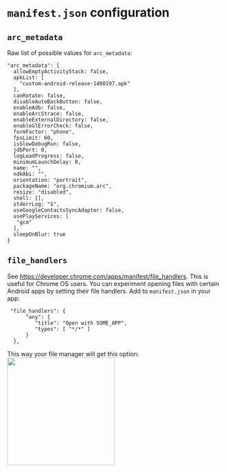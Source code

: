 # `manifest.json` configuration

## `arc_metadata`
Raw list of possible values for `arc_metadata`:

```
"arc_metadata": {
  allowEmptyActivityStack: false,
  apkList: [
    "custom-android-release-1400197.apk"
  ], 
  canRotate: false,
  disableAutoBackButton: false,
  enableAdb: false,
  enableArcStrace: false,
  enableExternalDirectory: false,
  enableGlErrorCheck: false,
  formFactor: "phone",
  fpsLimit: 60,
  isSlowDebugRun: false,
  jdbPort: 0,
  logLoadProgress: false,
  minimumLaunchDelay: 0,
  name: "",
  ndkAbi: "",
  orientation: "portrait",
  packageName: "org.chromium.arc",
  resize: "disabled",
  shell: [],
  stderrLog: "S",
  useGoogleContactsSyncAdapter: false,
  usePlayServices: [
   "gcm"
  ],
  sleepOnBlur: true
}
```

## `file_handlers`

See https://developer.chrome.com/apps/manifest/file_handlers. 
This is useful for Chrome OS users. You can experiment opening files with certain Android apps by setting their file handlers. Add to `manifest.json` in your app: 
```
 "file_handlers": {
      "any": {
         "title": "Open with SOME_APP",
         "types": [ "*/*" ]
      }
  },
```
This way your file manager will get this option: 
<img src="http://i.imgur.com/zTjPaHc.png" width="250px" />
